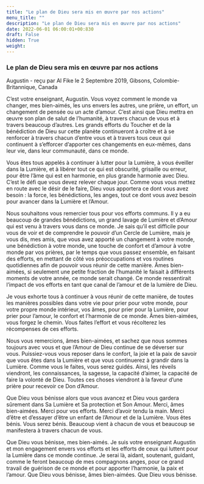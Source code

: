 ```yaml
---
title: "Le plan de Dieu sera mis en œuvre par nos actions"
menu_title: ""
description: "Le plan de Dieu sera mis en œuvre par nos actions"
date: 2022-06-01 06:00:01+00:830
draft: False
hidden: True
weight:
---
```

### Le plan de Dieu sera mis en œuvre par nos actions

Augustin - reçu par Al Fike le 2 Septembre 2019, Gibsons, Colombie-Britannique, Canada

C’est votre enseignant, Augustin. Vous voyez comment le monde va changer, mes bien-aimés, les uns envers les autres, une prière, un effort, un changement de pensée ou un acte d’amour. C’est ainsi que Dieu mettra en œuvre son plan de salut de l’humanité, à travers chacun de vous et à travers beaucoup d’autres. Les grands efforts du Toucher et de la bénédiction de Dieu sur cette planète continueront à croître et à se renforcer à travers chacun d’entre vous et à travers tous ceux qui continuent à s’efforcer d’apporter ces changements en eux-mêmes, dans leur vie, dans leur communauté, dans ce monde.

Vous êtes tous appelés à continuer à lutter pour la Lumière, à vous éveiller dans la Lumière, et à libérer tout ce qui est obscurité, grisaille ou erreur, pour être l’âme qui est en harmonie, en plus grande harmonie avec Dieu. C’est le défi que vous devez relever chaque jour. Comme vous vous mettez en route avec le désir de le faire, Dieu vous apportera ce dont vous avez besoin : la force, les bénédictions, les anges, tout ce dont vous avez besoin pour avancer dans la Lumière et l’Amour.

Nous souhaitons vous remercier tous pour vos efforts communs. Il y a eu beaucoup de grandes bénédictions, un grand lavage de Lumière et d’Amour qui est venu à travers vous dans ce monde. Je sais qu’il est difficile pour vous de voir et de comprendre le pouvoir d’un Cercle de Lumière, mais je vous dis, mes amis, que vous avez apporté un changement à votre monde, une bénédiction à votre monde, une touche de confort et d’amour à votre monde par vos prières, par le temps que vous passez ensemble, en faisant des efforts, en mettant de côté vos préoccupations et vos routines quotidiennes afin de pouvoir vous réunir de cette manière. Âmes bien-aimées, si seulement une petite fraction de l’humanité le faisait à différents moments de votre année, ce monde serait changé. Ce monde ressentirait l’impact de vos efforts en tant que canal de l’amour et de la lumière de Dieu.

Je vous exhorte tous à continuer à vous réunir de cette manière, de toutes les manières possibles dans votre vie pour prier pour votre monde, pour votre propre monde intérieur, vos âmes, pour prier pour la Lumière, pour prier pour l’amour, le confort et l’harmonie de ce monde. Âmes bien-aimées, vous forgez le chemin. Vous faites l’effort et vous récolterez les récompenses de ces efforts.

Nous vous remercions, âmes bien-aimées, et sachez que nous sommes toujours avec vous et que l’Amour de Dieu continue de se déverser sur vous. Puissiez-vous vous reposer dans le confort, la joie et la paix de savoir que vous êtes dans la Lumière et que vous continuerez à grandir dans la Lumière. Comme vous le faites, vous serez guidés. Ainsi, les réveils viendront, les connaissances, la sagesse, la capacité d’aimer, la capacité de faire la volonté de Dieu. Toutes ces choses viendront à la faveur d’une prière pour recevoir ce Don d’Amour.

Que Dieu vous bénisse alors que vous avancez et Dieu vous gardera sûrement dans Sa Lumière et Sa protection et Son Amour. Merci, âmes bien-aimées. Merci pour vos efforts. Merci d’avoir tendu la main. Merci d’être et d’essayer d’être un enfant de l’Amour et de la Lumière. Vous êtes bénis. Vous serez bénis. Beaucoup vient à chacun de vous et beaucoup se manifestera à travers chacun de vous.

Que Dieu vous bénisse, mes bien-aimés. Je suis votre enseignant Augustin et mon engagement envers vos efforts et les efforts de ceux qui luttent pour la Lumière dans ce monde continue. Je serai là, aidant, soutenant, guidant, comme le feront beaucoup de mes compagnons anges, pour ce grand travail de guérison de ce monde et pour apporter l’harmonie, la paix et l’amour. Que Dieu vous bénisse, âmes bien-aimées. Que Dieu vous bénisse.



